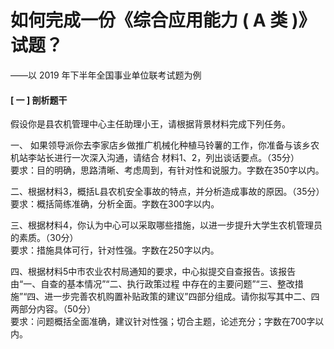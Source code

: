 # 如何完成一份《综合应用能力 ( A 类 )》试题？

——以 2019 年下半年全国事业单位联考试题为例



#### [ 一 ] 剖析题干

假设你是县农机管理中⼼主任助理⼩王，请根据背景材料完成下列任务。

<!--找到角色定位：助理小王。-->

一、 如果领导派你去李家店乡做推⼴机械化种植⻢铃薯的⼯作，你准备与该乡农机站李站⻓进⾏⼀次深⼊沟通，请结合 材料1、2，列出谈话要点。（35分） <br>
要求：⽬的明确，思路清晰、考虑周到，有针对性和说服⼒。字数在350字以内。



二、根据材料3，概括L县农机安全事故的特点，并分析造成事故的原因。（35分） <br>
要求：概括简练准确，分析全⾯。字数在300字以内。



三、根据材料4，你认为中⼼可以采取哪些措施，以进⼀步提升⼤学⽣农机管理员的素质。（30分） <br>
要求：措施具体可⾏，针对性强。字数在250字以内。



四、根据材料5中市农业农村局通知的要求，中⼼拟提交⾃查报告。该报告由“⼀、⾃查的基本情况”“⼆、执⾏政策过程 中存在的主要问题”“三、整改措施”“四、进⼀步完善农机购置补贴政策的建议”四部分组成。请你拟写其中⼆、四 两部分内容。（50分）<br>
 要求：问题概括全⾯准确，建议针对性强；切合主题，论述充分；字数在700字以内。



